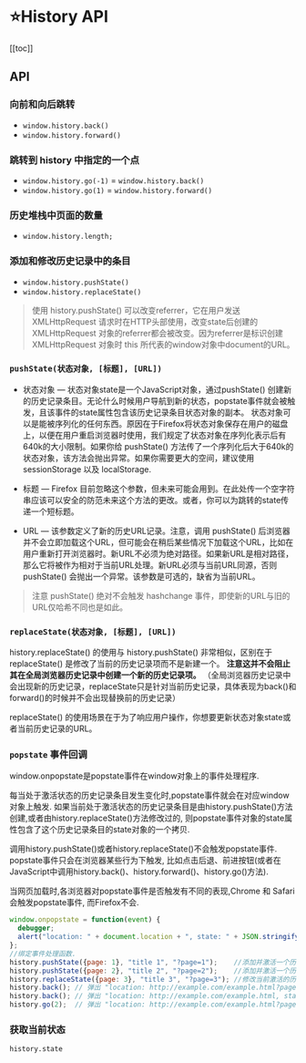 # :star:History API
[[toc]]
## API

### 向前和向后跳转
* `window.history.back()`
* `window.history.forward()`

### 跳转到 history 中指定的一个点

* `window.history.go(-1)` = `window.history.back()`
* `window.history.go(1)`  = `window.history.forward()`

### 历史堆栈中页面的数量
* `window.history.length;` 

### 添加和修改历史记录中的条目
* `window.history.pushState()`
* `window.history.replaceState()`

> 使用 history.pushState() 可以改变referrer，它在用户发送 XMLHttpRequest 请求时在HTTP头部使用，改变state后创建的 XMLHttpRequest 对象的referrer都会被改变。因为referrer是标识创建  XMLHttpRequest 对象时 this 所代表的window对象中document的URL。


### `pushState(状态对象, [标题], [URL])`
* 状态对象 — 状态对象state是一个JavaScript对象，通过pushState() 创建新的历史记录条目。无论什么时候用户导航到新的状态，popstate事件就会被触发，且该事件的state属性包含该历史记录条目状态对象的副本。
状态对象可以是能被序列化的任何东西。原因在于Firefox将状态对象保存在用户的磁盘上，以便在用户重启浏览器时使用，我们规定了状态对象在序列化表示后有640k的大小限制。如果你给 pushState() 方法传了一个序列化后大于640k的状态对象，该方法会抛出异常。如果你需要更大的空间，建议使用 sessionStorage 以及 localStorage.

* 标题 — Firefox 目前忽略这个参数，但未来可能会用到。在此处传一个空字符串应该可以安全的防范未来这个方法的更改。或者，你可以为跳转的state传递一个短标题。

* URL — 该参数定义了新的历史URL记录。注意，调用 pushState() 后浏览器并不会立即加载这个URL，但可能会在稍后某些情况下加载这个URL，比如在用户重新打开浏览器时。新URL不必须为绝对路径。如果新URL是相对路径，那么它将被作为相对于当前URL处理。新URL必须与当前URL同源，否则 pushState() 会抛出一个异常。该参数是可选的，缺省为当前URL。

> 注意 pushState() 绝对不会触发 hashchange 事件，即使新的URL与旧的URL仅哈希不同也是如此。

### `replaceState(状态对象, [标题], [URL])`
history.replaceState() 的使用与 history.pushState() 非常相似，区别在于  replaceState()  是修改了当前的历史记录项而不是新建一个。 **注意这并不会阻止其在全局浏览器历史记录中创建一个新的历史记录项。** （全局浏览器历史记录中会出现新的历史记录，replaceState只是针对当前历史记录，具体表现为back()和forward()的时候并不会出现替换前的历史记录）

replaceState() 的使用场景在于为了响应用户操作，你想要更新状态对象state或者当前历史记录的URL。

### `popstate` 事件回调
window.onpopstate是popstate事件在window对象上的事件处理程序.

每当处于激活状态的历史记录条目发生变化时,popstate事件就会在对应window对象上触发. 如果当前处于激活状态的历史记录条目是由history.pushState()方法创建,或者由history.replaceState()方法修改过的, 则popstate事件对象的state属性包含了这个历史记录条目的state对象的一个拷贝.

调用history.pushState()或者history.replaceState()不会触发popstate事件. popstate事件只会在浏览器某些行为下触发, 比如点击后退、前进按钮(或者在JavaScript中调用history.back()、history.forward()、history.go()方法).

当网页加载时,各浏览器对popstate事件是否触发有不同的表现,Chrome 和 Safari会触发popstate事件, 而Firefox不会.
```js
window.onpopstate = function(event) {
  debugger;
  alert("location: " + document.location + ", state: " + JSON.stringify(event.state));
};
//绑定事件处理函数. 
history.pushState({page: 1}, "title 1", "?page=1");    //添加并激活一个历史记录条目 http://example.com/example.html?page=1,条目索引为1
history.pushState({page: 2}, "title 2", "?page=2");    //添加并激活一个历史记录条目 http://example.com/example.html?page=2,条目索引为2
history.replaceState({page: 3}, "title 3", "?page=3"); //修改当前激活的历史记录条目 http://ex..?page=2 变为 http://ex..?page=3,条目索引为3
history.back(); // 弹出 "location: http://example.com/example.html?page=1, state: {"page":1}"
history.back(); // 弹出 "location: http://example.com/example.html, state: null
history.go(2);  // 弹出 "location: http://example.com/example.html?page=3, state: {"page":3}
```

### 获取当前状态
`history.state`
